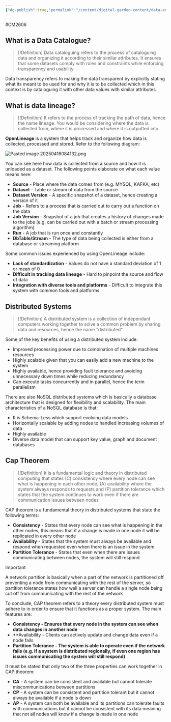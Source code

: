 ```yaml
---
{"dg-publish":true,"permalink":"/content/digital-garden-content/data-engineering-content/exam-prep-final-sem/data-engineering-content/cm-2606-lecture-7-notes/","updated":"2025-04-16T18:23:13.542+05:30"}
---
```


#CM2606

## What is a Data Catalogue?

>[!Definition]
>Data cataloguing refers to the process of cataloguing data and organizing it according to their similar attributes. It ensures that some datasets comply with rules and constraints while enforcing transparency and usability

Data transparency refers to making the data transparent by explicitly stating what its meant to be used for and why it is to be collected which in this context is by cataloguing it with other data values with similar attributes

## What is data lineage?

>[!Definition]
>It refers to the process of tracking the path of data, hence the name lineage. You would be considering where the data is collected from, where it is processed and where it is outputted into

**OpenLineage** is a system that helps track and organize how data is collected, processed and stored. Refer to the following diagram:

![Pasted image 20250416084132.png](/img/user/Pasted%20image%2020250416084132.png)

You can see here how data is collected from a source and how it is unloaded as a dataset. The following points elaborate on what each value means here:

- **Source** - Place where the data comes from (e.g. MYSQL, KAFKA, etc)
- **Dataset** - Table or stream of data from the source
- **Dataset Version** - A specific snapshot of a dataset, hence creating a version of it
- **Job** - Refers to a process that is carried out to carry out a function on the data
- **Job Version** - Snapshot of a job that creates a history of changes made to the jobs (e.g. can be carried out with a batch or stream processing algorithm)
- **Run** - A job that is run once and constantly 
- **DbTable/Stream** - The type of data being collected is either from a database or streaming platform

Some common issues experienced by using OpenLineage include:

- **Lack of standardization** - Values do not have a standard deviation of 1 or mean of 0
- **Difficult in tracking data lineage** - Hard to pinpoint the source and flow of data
- **Integration with diverse tools and platforms** - Difficult to integrate this system with common tools and platforms

## Distributed Systems

>[!Definition]
>A distributed system is a collection of independant computers working together to solve a common problem by sharing data and resources, hence the name "distributed"

Some of the key benefits of using a distributed system include:

- Improved processing power due to combination of multiple machines resources
- Highly scalable given that you can easily add a new machine to the system
- Highly available, hence providing fault tolerance and avoiding unnecessary down times while reducing redundancy
- Can execute tasks concurrently and in parallel, hence the term parallelism 

There are also NoSQL distributed systems which is basically a database architecture that is designed for flexibility and scalability. The main characteristics of a NoSQL database is that:

- It is Schema-Less which support evolving data models
- Horizontally scalable by adding nodes to handled increasing volumes of data
- Highly available 
- Diverse data model that can support key value, graph and document databases

## Cap Theorem

>[!Definition]
>It is a fundamental logic and theory in distributed computing that states (C) consistency where every node can see what is happening in each other node, (A) availability where the system always responds to requests and (P) partition tolerance which states that the system continues to work even if there are communication issues between nodes

CAP theorem is a fundamental theory in distributed systems that state the following terms:

- **Consistency** - States that every node can see what is happening in the other nodes, this means that if a change is made in one node it will be replicated in every other node
- **Availability** - States that the system must always be available and respond when requested even when there is an issue in the system
- **Partition Tolerance** - States that even when there are issues communicating between nodes, the system will still respond

>[!Important]
>A network partition is basically when a part of the network is partitioned off preventing a node from communicating with the rest of the server, so partition tolerance states how well a server can handle a single node being cut off from communicating with the rest of the network

To conclude, CAP theorem refers to a theory every distributed system must adhere to in order to ensure that it functions as a proper system. The main features are:

- **Consistency - Ensures that every node in the system can see when data changes in another node**
- **Availability - Clients can actively update and change data even if a node fails
- **Partition Tolerance - The system is able to operate even if the network fails (e.g. If a system is distributed regionally, if even one region has issues communicating the system will still respond)**

It must be stated that only two of the three properties can work together in CAP theorem:

- **CA** - A system can be consistent and available but cannot tolerate miscommunications between partitions
- **CP** - A system can be consistent and partition tolerant but it cannot always be available if a node is down
- **AP** - A system can both be available and its partitions can tolerate faults with communications but it cannot be consistent with its data meaning that not all nodes will know if a change is made in one node
